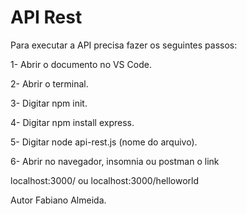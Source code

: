 # API Rest

Para executar a API precisa fazer os seguintes passos:

1- Abrir o documento no VS Code.

2- Abrir o terminal.

3- Digitar npm init.

4- Digitar npm install express.

5- Digitar node api-rest.js (nome do arquivo).

6- Abrir no navegador, insomnia ou postman o link

localhost:3000/
ou
localhost:3000/helloworld

 
Autor
Fabiano Almeida.
